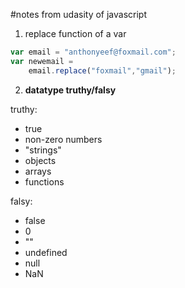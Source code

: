 #notes from udasity of javascript

1. replace function of a var
  ```javascript
  var email = "anthonyeef@foxmail.com";
  var newemail =
      email.replace("foxmail","gmail");
  ```

2. **datatype truthy/falsy**

  truthy:
  - true
  - non-zero numbers
  - "strings"
  - objects
  - arrays
  - functions

  falsy:
  - false
  - 0
  - ""
  - undefined
  - null
  - NaN
